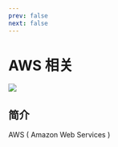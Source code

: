 ```yaml
---
prev: false
next: false
---
```


# AWS 相关

![](/images/aws.webp)

## 简介

AWS ( Amazon Web Services )
